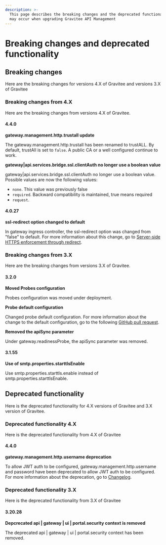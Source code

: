```yaml
---
description: >-
  This page describes the breaking changes and the deprecated functionality that
  may occur when upgrading Gravitee API Management
---
```


# Breaking changes and deprecated functionality

## Breaking changes

Here are the breaking changes for versions 4.X of Gravitee and versions 3.X of Gravitee

### Breaking changes from 4.X

Here are the breaking changes from versions 4.X of Gravitee.&#x20;

#### 4.4.0

**gateway.management.http.trustall update**

The gateway.management.http.trustall has been renamed to trustALL. By default, trustAll is set to `false`. A public CA or a well configured continue to work.&#x20;

**gateway|api.services.bridge.ssl.clientAuth no longer use a boolean value**

gateway|api.services.bridge.ssl.clientAuth no longer use a boolean value. Possible values are now the following values:

* `none`. This value was previously false
* `required`. Backward compatibility is maintained, true means required
* `request`.

#### 4.0.27

**ssl-redirect option changed to default**

In gateway ingress controller, the ssl-redirect option was changed from "false" to default. For more information about this change, go to [Server-side HTTPS enforcement through redirect](https://kubernetes.github.io/ingress-nginx/user-guide/nginx-configuration/annotations/#server-side-https-enforcement-through-redirect).

### Breaking changes from 3.X

Here are the breaking changes from versions 3.X of Gravitee.

#### 3.2.0

**Moved Probes configuration**

Probes configuration was moved under deployment.

**Probe default configuration**

Changed probe default configuration. For more information about the change to the default configuration, go to the following [GitHub pull request](https://github.com/gravitee-io/gravitee-api-management/pull/8885).

**Removed the apiSync parameter**

Under gateway.readinessProbe, the apiSync parameter was removed.

#### 3.1.55

**Use of smtp.properties.starttlsEnable**

Use smtp.properties.starttls.enable instead of smtp.properties.starttlsEnable.

## Deprecated functionality

Here is the deprecated functionality for 4.X versions of Gravitee and 3.X version of Gravitee.

### Deprecated functionality 4.X

Here is the deprecated functionality from 4.X of Gravitee

#### 4.4.0

**gateway.management.http.username deprecation**

To allow JWT auth to be configured, gateway.management.http.username and password have been deprecated to allow JWT auth to be configured. For more information about the deprecation, go to [Changelog](https://github.com/gravitee-io/gravitee-api-management/blob/master/helm/CHANGELOG.md).

### Deprecated functionality 3.X

Here is the deprecated functionality from 3.X of Gravitee

#### 3.20.28

**Depcrecated api | gateway | ui | portal.security context is removed**

The deprecated api | gateway | ui | portal.security context has been removed.
